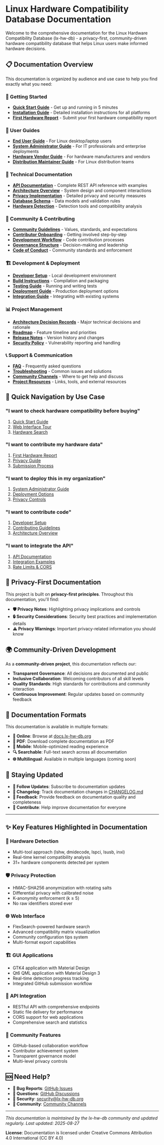# Linux Hardware Compatibility Database Documentation

Welcome to the comprehensive documentation for the Linux Hardware Compatibility Database (lx-hw-db) - a privacy-first, community-driven hardware compatibility database that helps Linux users make informed hardware decisions.

## 📋 Documentation Overview

This documentation is organized by audience and use case to help you find exactly what you need:

### 🚀 Getting Started
- **[Quick Start Guide](getting-started/quick-start.md)** - Get up and running in 5 minutes
- **[Installation Guide](getting-started/installation.md)** - Detailed installation instructions for all platforms
- **[First Hardware Report](getting-started/first-report.md)** - Submit your first hardware compatibility report

### 👥 User Guides
- **[End User Guide](user-guides/end-user.md)** - For Linux desktop/laptop users
- **[System Administrator Guide](user-guides/sysadmin.md)** - For IT professionals and enterprise deployments
- **[Hardware Vendor Guide](user-guides/vendor.md)** - For hardware manufacturers and vendors
- **[Distribution Maintainer Guide](user-guides/distro-maintainer.md)** - For Linux distribution teams

### 🔧 Technical Documentation
- **[API Documentation](api/README.md)** - Complete REST API reference with examples
- **[Architecture Overview](technical/architecture.md)** - System design and component interactions
- **[Privacy Implementation](technical/privacy.md)** - Detailed privacy and security measures
- **[Database Schema](technical/schema.md)** - Data models and validation rules
- **[Hardware Detection](technical/detection.md)** - Detection tools and compatibility analysis

### 🤝 Community & Contributing
- **[Community Guidelines](community/guidelines.md)** - Values, standards, and expectations
- **[Contributor Onboarding](community/onboarding.md)** - Getting involved step-by-step
- **[Development Workflow](community/development.md)** - Code contribution processes
- **[Governance Structure](community/governance.md)** - Decision-making and leadership
- **[Code of Conduct](community/code-of-conduct.md)** - Community standards and enforcement

### 🏗️ Development & Deployment
- **[Developer Setup](development/setup.md)** - Local development environment
- **[Build Instructions](development/building.md)** - Compilation and packaging
- **[Testing Guide](development/testing.md)** - Running and writing tests
- **[Deployment Guide](deployment/README.md)** - Production deployment options
- **[Integration Guide](integration/README.md)** - Integrating with existing systems

### 📊 Project Management
- **[Architecture Decision Records](adr/README.md)** - Major technical decisions and rationale
- **[Roadmap](project/roadmap.md)** - Feature timeline and priorities
- **[Release Notes](project/releases.md)** - Version history and changes
- **[Security Policy](project/security.md)** - Vulnerability reporting and handling

### 📞 Support & Communication
- **[FAQ](support/faq.md)** - Frequently asked questions
- **[Troubleshooting](support/troubleshooting.md)** - Common issues and solutions
- **[Community Channels](support/channels.md)** - Where to get help and discuss
- **[Project Resources](support/resources.md)** - Links, tools, and external resources

## 🎯 Quick Navigation by Use Case

### "I want to check hardware compatibility before buying"
1. [Quick Start Guide](getting-started/quick-start.md#checking-compatibility)
2. [Web Interface Tour](user-guides/end-user.md#web-interface)
3. [Hardware Search](user-guides/end-user.md#searching-hardware)

### "I want to contribute my hardware data"
1. [First Hardware Report](getting-started/first-report.md)
2. [Privacy Guide](technical/privacy.md#data-collection)
3. [Submission Process](community/onboarding.md#hardware-submissions)

### "I want to deploy this in my organization"
1. [System Administrator Guide](user-guides/sysadmin.md)
2. [Deployment Options](deployment/README.md)
3. [Privacy Controls](technical/privacy.md#organizational-deployment)

### "I want to contribute code"
1. [Developer Setup](development/setup.md)
2. [Contributing Guidelines](community/development.md)
3. [Architecture Overview](technical/architecture.md)

### "I want to integrate the API"
1. [API Documentation](api/README.md)
2. [Integration Examples](integration/README.md)
3. [Rate Limits & CORS](api/usage.md)

## 🔐 Privacy-First Documentation

This project is built on **privacy-first principles**. Throughout this documentation, you'll find:

- **🛡️ Privacy Notes**: Highlighting privacy implications and controls
- **🔒 Security Considerations**: Security best practices and implementation details
- **⚠️ Privacy Warnings**: Important privacy-related information you should know

## 🌍 Community-Driven Development

As a **community-driven project**, this documentation reflects our:

- **Transparent Governance**: All decisions are documented and public
- **Inclusive Collaboration**: Welcoming contributors of all skill levels
- **Quality Standards**: High standards for contributions and community interaction
- **Continuous Improvement**: Regular updates based on community feedback

## 📱 Documentation Formats

This documentation is available in multiple formats:

- **📖 Online**: Browse at [docs.lx-hw-db.org](https://docs.lx-hw-db.org)
- **📄 PDF**: Download complete documentation as PDF
- **📱 Mobile**: Mobile-optimized reading experience
- **🔍 Searchable**: Full-text search across all documentation
- **🌐 Multilingual**: Available in multiple languages (coming soon)

## 🔄 Staying Updated

- **📢 Follow Updates**: Subscribe to documentation updates
- **📝 Changelog**: Track documentation changes in [CHANGELOG.md](CHANGELOG.md)
- **💬 Feedback**: Provide feedback on documentation quality and completeness
- **🤝 Contribute**: Help improve documentation for everyone

---

## ✨ Key Features Highlighted in Documentation

### 🔧 **Hardware Detection**
- Multi-tool approach (lshw, dmidecode, lspci, lsusb, inxi)
- Real-time kernel compatibility analysis
- 31+ hardware components detected per system

### 🛡️ **Privacy Protection**
- HMAC-SHA256 anonymization with rotating salts
- Differential privacy with calibrated noise
- K-anonymity enforcement (k ≥ 5)
- No raw identifiers stored ever

### 🌐 **Web Interface**
- FlexSearch-powered hardware search
- Advanced compatibility matrix visualization
- Community configuration tips system
- Multi-format export capabilities

### 🏗️ **GUI Applications**
- GTK4 application with Material Design
- Qt6 QML application with Material Design 3
- Real-time detection progress tracking
- Integrated GitHub submission workflow

### 🔗 **API Integration**
- RESTful API with comprehensive endpoints
- Static file delivery for performance
- CORS support for web applications
- Comprehensive search and statistics

### 🤝 **Community Features**
- GitHub-based collaboration workflow
- Contributor achievement system
- Transparent governance model
- Multi-level privacy controls

## 🆘 Need Help?

- **🐛 Bug Reports**: [GitHub Issues](https://github.com/lx-hw-db/lx-hw-db/issues)
- **💬 Questions**: [GitHub Discussions](https://github.com/lx-hw-db/lx-hw-db/discussions)
- **📧 Security**: security@lx-hw-db.org
- **🤝 Community**: [Community Channels](support/channels.md)

---

*This documentation is maintained by the lx-hw-db community and updated regularly. Last updated: 2025-08-27*

**License**: Documentation is licensed under Creative Commons Attribution 4.0 International (CC BY 4.0)